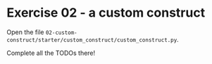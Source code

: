 # Exercise 02 - a custom construct

Open the file `02-custom-construct/starter/custom_construct/custom_construct.py`.

Complete all the TODOs there!

<!-- Subscribe to the SNS topic using [webhook.site](https://webhook.site) -->
